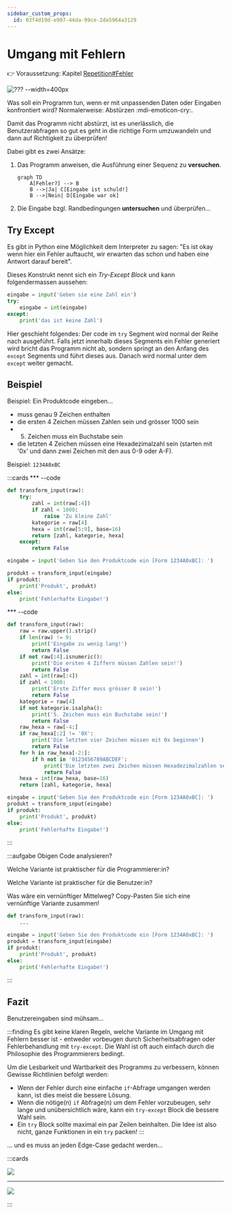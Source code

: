 ```yaml
---
sidebar_custom_props:
  id: 03f4d19d-e907-44da-99ce-2da5964a3129
---
```

# Umgang mit Fehlern

👉 Voraussetzung: Kapitel [Repetition#Fehler](pathname:///24ef/Programmieren/Turtle-Repetition/errors)

![??? --width=400px](images/io-joke-3.webp)

Was soll ein Programm tun, wenn er mit unpassenden Daten oder Eingaben konfrontiert wird? Normalerweise: Abstürzen :mdi-emoticon-cry:.

Damit das Programm nicht abstürzt, ist es unerlässlich, die Benutzerabfragen so gut es geht in die richtige Form umzuwandeln und dann auf Richtigkeit zu überprüfen!

Dabei gibt es zwei Ansätze:
1. Das Programm anweisen, die Ausführung einer Sequenz zu **versuchen**. 

    ```mermaid
    graph TD
        A[Fehler?] --> B
        B -->|Ja| C[Eingabe ist schuld!]
        B -->|Nein| D[Eingabe war ok]
    ```

2. Die Eingabe bzgl. Randbedingungen **untersuchen** und überprüfen...


## Try Except

Es gibt in Python eine Möglichkeit dem Interpreter zu sagen: "Es ist okay wenn hier ein Fehler auftaucht, wir erwarten das schon und haben eine Antwort darauf bereit".

Dieses Konstrukt nennt sich ein _Try-Except Block_ und kann folgendermassen aussehen:
```py
eingabe = input('Geben sie eine Zahl ein')
try:
    eingabe = int(eingabe)
except:
    print('das ist keine Zahl')
```

Hier geschieht folgendes: Der code im `try` Segment wird normal der Reihe nach ausgeführt. Falls jetzt innerhalb dieses Segments ein Fehler generiert wird bricht das Programm nicht ab, sondern springt an den Anfang des `except` Segments und führt dieses aus. Danach wird normal unter dem `except` weiter gemacht. 


## Beispiel

Beispiel: Ein Produktcode eingeben...
- muss genau 9 Zeichen enthalten
- die ersten 4 Zeichen müssen Zahlen sein und grösser 1000 sein
- 5. Zeichen muss ein Buchstabe sein
- die letzten 4 Zeichen müssen eine Hexadezimalzahl sein (starten mit '0x' und dann zwei Zeichen mit den aus 0-9 oder A-F).

Beispiel: `1234A0xBC`

:::cards
*** --code

```py live_py slim
def transform_input(raw):
    try:
        zahl = int(raw[:4])
        if zahl < 1000:
            raise 'Zu kleine Zahl'
        kategorie = raw[4]
        hexa = int(raw[5:9], base=16)
        return [zahl, kategorie, hexa]
    except:
        return False

eingabe = input('Geben Sie den Produktcode ein [Form 1234A0xBC]: ')

produkt = transform_input(eingabe)
if produkt:
    print('Produkt', produkt)
else:
    print('Fehlerhafte Eingabe!')

```

*** --code


```py live_py slim
def transform_input(raw):
    raw = raw.upper().strip()
    if len(raw) != 9:
        print('Eingabe zu wenig lang!')
        return False
    if not raw[:4].isnumeric():
        print('Die ersten 4 Ziffern müssen Zahlen sein!')
        return False
    zahl = int(raw[:4])
    if zahl < 1000:
        print('Erste Ziffer muss grösser 0 sein!')
        return False
    kategorie = raw[4]
    if not kategorie.isalpha():
        print('5. Zeichen muss ein Buchstabe sein!')
        return False
    raw_hexa = raw[-4:]
    if raw_hexa[:2] != '0X':
        print('Die letzten vier Zeichen müssen mit 0x beginnen')
        return False
    for h in raw_hexa[-2:]:
        if h not in '0123456789ABCDEF':
            print('Die letzten zwei Zeichen müssen Hexadezimalzahlen sein (0-9, A-F)')
            return False
    hexa = int(raw_hexa, base=16)
    return [zahl, kategorie, hexa]

eingabe = input('Geben Sie den Produktcode ein [Form 1234A0xBC]: ')
produkt = transform_input(eingabe)
if produkt:
    print('Produkt', produkt)
else:
    print('Fehlerhafte Eingabe!')
```

:::

:::aufgabe Obigen Code analysieren?
<Answer type="state" webKey="938ae28c-2db0-4a32-945f-5189398216b7" />

Welche Variante ist praktischer für die Programmierer:in?

<Answer type="text" webKey="e543b0b2-c32c-4187-a100-b91d370aebeb" />

Welche Variante ist praktischer für die Benutzer:in?

<Answer type="text" webKey="2b89be5e-f20b-4ffe-a744-35a5cb1b34fa" />


Was wäre ein vernünftiger Mittelweg? Copy-Pasten Sie sich eine vernünftige Variante zusammen!

```py live_py title=io.py id=c07ab12c-b818-4fe7-bc10-50ad051cbcc6
def transform_input(raw):
    ...

eingabe = input('Geben Sie den Produktcode ein [Form 1234A0xBC]: ')
produkt = transform_input(eingabe)
if produkt:
    print('Produkt', produkt)
else:
    print('Fehlerhafte Eingabe!')
```
:::

## Fazit

Benutzereingaben sind mühsam...

:::finding
Es gibt keine klaren Regeln, welche Variante im Umgang mit Fehlern besser ist - entweder vorbeugen durch Sicherheitsabfragen oder Fehlerbehandlung mit `try-except`. Die Wahl ist oft auch einfach durch die Philosophie des Programmierers bedingt. 

Um die Lesbarkeit und Wartbarkeit des Programms zu verbessern, können Gewisse Richtlinien befolgt werden:
- Wenn der Fehler durch eine einfache `if`-Abfrage umgangen werden kann, ist dies meist die bessere Lösung. 
- Wenn die nötige(n) `if` Abfrage(n) um dem Fehler vorzubeugen, sehr lange und unübersichtlich wäre, kann ein `try-except` Block die bessere Wahl sein.
- Ein `try` Block sollte maximal ein par Zeilen beinhalten. Die Idee ist also nicht, ganze Funktionen in ein `try` packen!
:::


... und es muss an jeden Edge-Case gedacht werden...

:::cards

![](images/io-joke-1.webp)

***

![](images/io-joke-2.webp)

:::